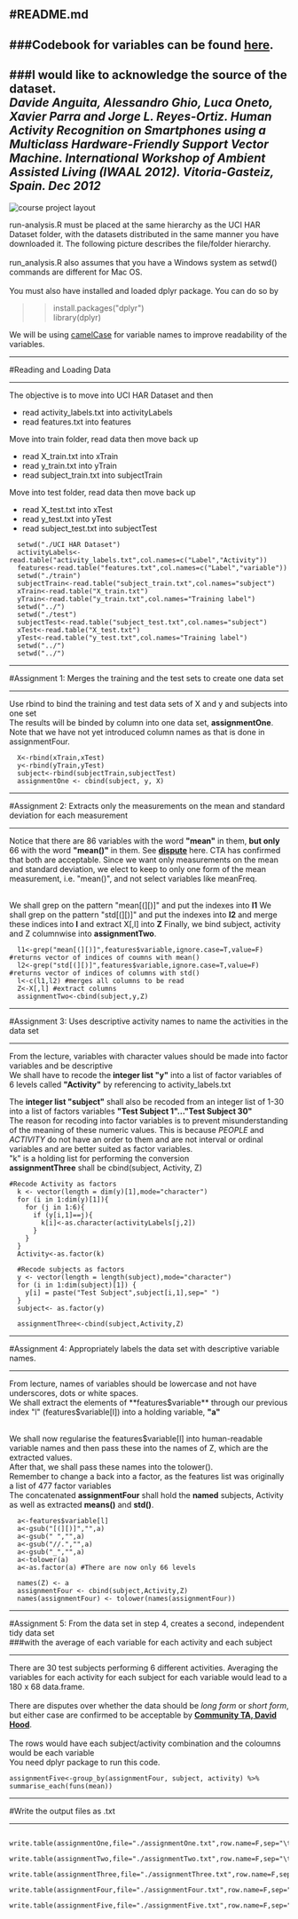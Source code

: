 #README.md
---
###Codebook for variables can be found <a href="https://github.com/erapryde/getdata-031/blob/master/CodeBook.md">here</a>.
---
###I would like to acknowledge the source of the dataset.<br>
*Davide Anguita, Alessandro Ghio, Luca Oneto, Xavier Parra and Jorge L. Reyes-Ortiz. Human Activity Recognition on Smartphones using a Multiclass Hardware-Friendly Support Vector Machine. International Workshop of Ambient Assisted Living (IWAAL 2012). Vitoria-Gasteiz, Spain. Dec 2012*
---

![course project layout](https://cloud.githubusercontent.com/assets/8188574/9192272/2ac304b4-403c-11e5-9cdd-a0f9fdf97f25.png)

run-analysis.R must be placed at the same hierarchy as the UCI HAR Dataset folder, with the datasets distributed in the same manner you have downloaded it. The following picture describes the file/folder hierarchy.<br><br>
run_analysis.R also assumes that you have a Windows system as setwd() commands are different for Mac OS.<br><br>
You must also have installed and loaded dplyr package. You can do so by<br>
>>install.packages("dplyr")<br>
>>library(dplyr)<br>

We will be using <a href="https://en.wikipedia.org/wiki/CamelCase">camelCase</a> for variable names to improve readability of the variables. 
________________________________________________________________________________________________________________________________
#Reading and Loading Data
________________________________________________________________________________________________________________________________
The objective is to move into UCI HAR Dataset and then
- read activity_labels.txt into activityLabels
- read features.txt into features

Move into train folder, read data then move back up
- read X_train.txt into xTrain
- read y_train.txt into yTrain
- read subject_train.txt into subjectTrain

Move into test folder, read data then move back up
- read X_test.txt into xTest
- read y_test.txt into yTest
- read subject_test.txt into subjectTest

```
  setwd("./UCI HAR Dataset")
  activityLabels<-read.table("activity_labels.txt",col.names=c("Label","Activity"))
  features<-read.table("features.txt",col.names=c("Label","variable"))
  setwd("./train")
  subjectTrain<-read.table("subject_train.txt",col.names="subject")
  xTrain<-read.table("X_train.txt")
  yTrain<-read.table("y_train.txt",col.names="Training label")
  setwd("../")
  setwd("./test")
  subjectTest<-read.table("subject_test.txt",col.names="subject")
  xTest<-read.table("X_test.txt")
  yTest<-read.table("y_test.txt",col.names="Training label")
  setwd("../")
  setwd("../")
```
_______________________________________________________________________________________________________________________________
#Assignment 1: Merges the training and the test sets to create one data set
_______________________________________________________________________________________________________________________________
Use rbind to bind the training and test data sets of X and y and subjects into one set<br>
The results will be binded by column into one data set, **assignmentOne**. Note that we have not yet introduced column names as that is done in assignmentFour.
```
  X<-rbind(xTrain,xTest)
  y<-rbind(yTrain,yTest)
  subject<-rbind(subjectTrain,subjectTest)  
  assignmentOne <- cbind(subject, y, X)
```
_______________________________________________________________________________________________________________________________
#Assignment 2:  Extracts only the measurements on the mean and standard deviation for each measurement
_______________________________________________________________________________________________________________________________
Notice that there are 86 variables with the word **"mean"** in them, **but only** 66 with the word **"mean()"** in them. See <a href="https://class.coursera.org/getdata-031/forum/thread?thread_id=160">**dispute**</a> here. CTA has confirmed that both are acceptable.
Since we want only measurements on the mean and standard deviation, we elect to keep to only one form of the mean measurement, i.e. "mean()", and not select variables like meanFreq. <br><br>
  
We shall grep on the pattern "mean[(][)]" and put the indexes into **l1**
We shall grep on the pattern "std[(][)]" and put the indexes into **l2** and merge these indices into **l** and extract X[,l] into **Z**
Finally, we bind subject, activity and Z columnwise into **assignmentTwo**.
```
  l1<-grep("mean[(][)]",features$variable,ignore.case=T,value=F) #returns vector of indices of coumns with mean()
  l2<-grep("std[(][)]",features$variable,ignore.case=T,value=F) #returns vector of indices of columns with std()
  l<-c(l1,l2) #merges all columns to be read
  Z<-X[,l] #extract columns
  assignmentTwo<-cbind(subject,y,Z)
```
_______________________________________________________________________________________________________________________________
#Assignment 3:  Uses descriptive activity names to name the activities in the data set
_______________________________________________________________________________________________________________________________
From the lecture, variables with character values should be made into factor variables and be descriptive<br>
We shall have to recode the **integer list "y"** into a list of factor variables of 6 levels called **"Activity"** by referencing to activity_labels.txt

The **integer list "subject"** shall also be recoded from an integer list of 1-30 into a list of factors variables **"Test Subject 1"..."Test Subject 30"<br>**
The reason for recoding into factor variables is to prevent misunderstanding of the meaning of these numeric values. This is because *PEOPLE* and *ACTIVITY* do not have an order to them and are not interval or ordinal variables and are better suited as factor variables.<br>
"k" is a holding list for performing the conversion<br>
**assignmentThree** shall be cbind(subject, Activity, Z)<br>
```
#Recode Activity as factors
  k <- vector(length = dim(y)[1],mode="character")
  for (i in 1:dim(y)[1]){
    for (j in 1:6){
      if (y[i,1]==j){
        k[i]<-as.character(activityLabels[j,2])
      }
    }
  }
  Activity<-as.factor(k)
  
  #Recode subjects as factors
  y <- vector(length = length(subject),mode="character")
  for (i in 1:dim(subject)[1]) {
    y[i] = paste("Test Subject",subject[i,1],sep=" ")
  }
  subject<- as.factor(y)
  
  assignmentThree<-cbind(subject,Activity,Z)
```
_______________________________________________________________________________________________________________________________
#Assignment 4:  Appropriately labels the data set with descriptive variable names.
_______________________________________________________________________________________________________________________________
From lecture, names of variables should be lowercase and not have underscores, dots or white spaces.<br>
We shall extract the elements of **features$variable** through our previous index "l"  (features$variable[l]) into a holding variable, **"a"**<br><br>

We shall now regularise the features$variable[l] into human-readable variable names and then pass these into the names of Z, which are the extracted values.<br>
After that, we shall pass these names into the tolower().<br>
Remember to change a back into a factor, as the features list was originally a list of 477 factor variables<br>
The concatenated **assignmentFour** shall hold the **named** subjects, Activity as well as extracted **means()** and **std()**.
```
  a<-features$variable[l]
  a<-gsub("[(][)]","",a)
  a<-gsub(" ","",a)
  a<-gsub("//.","",a)
  a<-gsub("_","",a)
  a<-tolower(a)
  a<-as.factor(a) #There are now only 66 levels
  
  names(Z) <- a
  assignmentFour <- cbind(subject,Activity,Z)
  names(assignmentFour) <- tolower(names(assignmentFour))
```
_______________________________________________________________________________________________________________________________
#Assignment 5:  From the data set in step 4, creates a second, independent tidy data set <br>
###with the average of each variable for each activity and each subject
_______________________________________________________________________________________________________________________________
There are 30 test subjects performing 6 different activities. Averaging the variables for each activity for each subject for each variable would lead to a 180 x 68 data.frame. <br><br>
There are disputes over whether the data should be *long form* or *short form*, but either case are confirmed to be acceptable by <a href="https://class.coursera.org/getdata-031/forum/thread?thread_id=28">**Community TA, David Hood**</a>.<br><br>
The rows would have each subject/activity combination and the coloumns would be each variable<br>
You need dplyr package to run this code.

```
assignmentFive<-group_by(assignmentFour, subject, activity) %>% summarise_each(funs(mean))
```

_______________________________________________________________________________________________________________________________
#Write the output files as .txt
_______________________________________________________________________________________________________________________________
```
  write.table(assignmentOne,file="./assignmentOne.txt",row.name=F,sep="\t")
  write.table(assignmentTwo,file="./assignmentTwo.txt",row.name=F,sep="\t")
  write.table(assignmentThree,file="./assignmentThree.txt",row.name=F,sep="\t")
  write.table(assignmentFour,file="./assignmentFour.txt",row.name=F,sep="\t")
  write.table(assignmentFive,file="./assignmentFive.txt",row.name=F,sep="\t")  
```
